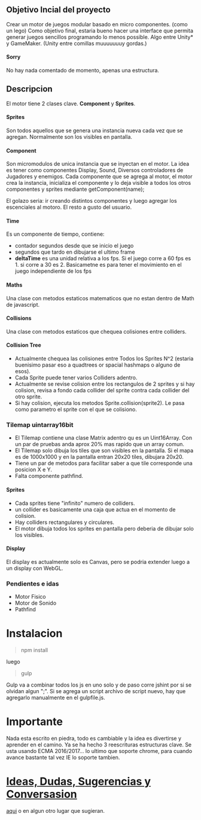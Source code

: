 
##  Objetivo Incial del proyecto 
Crear un motor de juegos modular basado en micro componentes. (como un lego)
Como objetivo final, estaria bueno hacer una interface que permita generar juegos sencillos programando lo menos possible. Algo entre Unity* y GameMaker. (Unity entre comillas muuuuuuuy gordas.) 


#### Sorry
No hay nada comentado de momento, apenas una estructura.



## Descripcion

El motor tiene 2 clases clave.
**Component** y **Sprites**.

#### Sprites 
Son todos aquellos que se genera una instancia nueva cada vez que se agregan. Normalmente son los visibles en pantalla.

#### Component 
Son micromodulos de unica instancia que se inyectan en el motor.
La idea es tener como componentes Display, Sound, Diversos controladores de Jugadores y enemigos.
Cada componente que se agrega al motor, el motor crea la instancia, inicializa el componente y lo deja visible a todos los otros componentes y sprites mediante getComponent(name);

El golazo seria: ir creando distintos componentes y luego agregar los escenciales al motoro. El resto a gusto del usuario.



#### Time
Es un componente de tiempo, contiene:
* contador segundos desde que se inicio el juego
* segundos que tardo en dibujarse el ultimo frame
* **deltaTime** es una unidad relativa a los fps. Si el juego corre a 60 fps es 1. si corre a 30 es 2. Basicametne es para tener el movimiento en el juego independiente de los fps

#### Maths
Una clase con metodos estaticos matematicos que no estan dentro de Math de javascript.

#### Collisions
Una clase con metodos estaticos que chequea colisiones entre colliders.


#### Collision Tree
* Actualmente chequea las colisiones entre Todos los Sprites N^2 (estaria buenisimo pasar eso a quadtrees or spacial hashmaps o alguno de esos).
* Cada Sprite puede tener varios Colliders adentro.
* Actualmente se revise colision entre los rectangulos de 2 sprites y si hay colision, revisa a fondo cada collider del sprite contra cada collider del otro sprite.
* Si hay colision, ejecuta los metodos Sprite.collision(sprite2). Le pasa como parametro el sprite con el que se colisiono.



### Tilemap uintarray16bit
* El Tilemap contiene una clase Matrix adentro qu es un Uint16Array. Con un par de pruebas anda aprox 20% mas rapido que un array comun.
* El Tilemap solo dibuja los tiles que son visibles en la pantalla. Si el mapa es de 1000x1000 y  en la pantalla entran 20x20 tiles, dibujara 20x20.
* Tiene un par de metodos para facilitar saber a que tile corresponde una posicion X e Y.
* Falta componente pathfind.

#### Sprites
* Cada sprites tiene "infinito" numero de colliders.
* un collider es basicamente una caja que actua en el momento de colision.
* Hay colliders rectangulares y circulares.
* El motor dibuja todos los sprites en pantalla pero deberia de dibujar solo los visibles.


#### Display
El display es actualmente solo es Canvas, pero se podria extender luego a un display con WebGL.


### Pendientes e idas
* Motor Fisico
* Motor de Sonido
* Pathfind


# Instalacion

>npm install

luego 
>gulp

Gulp va a combinar todos los js en uno solo y de paso corre jshint por si se olvidan algun ";".
Si se agrega un script archivo de script nuevo, hay que agregarlo manualmente en el gulpfile.js.


# Importante
Nada esta escrito en piedra, todo es cambiable y la idea es divertirse y aprender en el camino. Ya se ha hecho 3 reescrituras estructuras clave. 
Se usta usando ECMA 2016/2017... lo ultimo que soporte chrome, para cuando avance bastante tal vez IE lo soporte tambien.


# [Ideas, Dudas, Sugerencias y Conversasion](https://github.com/eugenioenko/gengine/issues/1)
[aqui](https://github.com/eugenioenko/gengine/issues/1) o en algun otro lugar que sugieran.